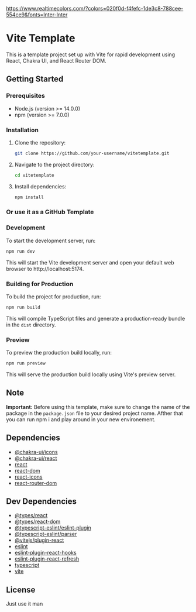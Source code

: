 https://www.realtimecolors.com/?colors=020f0d-f4fefc-1de3c8-788cee-554ce9&fonts=Inter-Inter


# Vite Template

This is a template project set up with Vite for rapid development using React, Chakra UI, and React Router DOM.

## Getting Started

### Prerequisites

- Node.js (version >= 14.0.0)
- npm (version >= 7.0.0)

### Installation

1. Clone the repository:

   ```bash
   git clone https://github.com/your-username/vitetemplate.git
   ```

2. Navigate to the project directory:

   ```bash
   cd vitetemplate
   ```

3. Install dependencies:

   ```bash
   npm install
   ```


### Or use it as a GitHub Template

### Development

To start the development server, run:

```bash
npm run dev
```

This will start the Vite development server and open your default web browser to http://localhost:5174.

### Building for Production

To build the project for production, run:

```bash
npm run build
```

This will compile TypeScript files and generate a production-ready bundle in the `dist` directory.


### Preview

To preview the production build locally, run:

```bash
npm run preview
```

This will serve the production build locally using Vite's preview server.

## Note

**Important:** Before using this template, make sure to change the name of the package in the `package.json` file to your desired project name. Afther that you can run npm i and play around in your new environement. 
 
## Dependencies

- [@chakra-ui/icons](https://www.npmjs.com/package/@chakra-ui/icons)
- [@chakra-ui/react](https://www.npmjs.com/package/@chakra-ui/react)
- [react](https://www.npmjs.com/package/react)
- [react-dom](https://www.npmjs.com/package/react-dom)
- [react-icons](https://www.npmjs.com/package/react-icons)
- [react-router-dom](https://www.npmjs.com/package/react-router-dom)

## Dev Dependencies

- [@types/react](https://www.npmjs.com/package/@types/react)
- [@types/react-dom](https://www.npmjs.com/package/@types/react-dom)
- [@typescript-eslint/eslint-plugin](https://www.npmjs.com/package/@typescript-eslint/eslint-plugin)
- [@typescript-eslint/parser](https://www.npmjs.com/package/@typescript-eslint/parser)
- [@vitejs/plugin-react](https://www.npmjs.com/package/@vitejs/plugin-react)
- [eslint](https://www.npmjs.com/package/eslint)
- [eslint-plugin-react-hooks](https://www.npmjs.com/package/eslint-plugin-react-hooks)
- [eslint-plugin-react-refresh](https://www.npmjs.com/package/eslint-plugin-react-refresh)
- [typescript](https://www.npmjs.com/package/typescript)
- [vite](https://www.npmjs.com/package/vite)

## License

Just use it man
